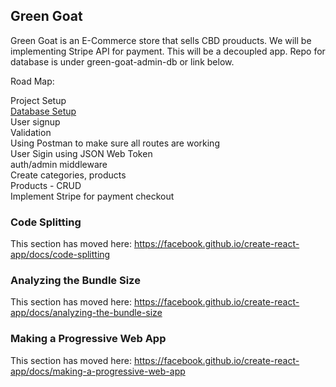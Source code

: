 ## Green Goat

Green Goat is an E-Commerce store that sells CBD prouducts.  We will be implementing Stripe API for payment. This will be a decoupled app. Repo for database is under green-goat-admin-db or link below.

Road Map:

Project Setup<br>
[Database Setup](https://github.com/rcrdgrc/green-goat-admin-db)<br>
User signup<br>
Validation<br>
Using Postman to make sure all routes are working<br>
User Sigin using JSON Web Token<br>
auth/admin middleware<br>
Create categories, products<br>
Products - CRUD<br>
Implement Stripe for payment checkout<br>




### Code Splitting

This section has moved here: https://facebook.github.io/create-react-app/docs/code-splitting

### Analyzing the Bundle Size

This section has moved here: https://facebook.github.io/create-react-app/docs/analyzing-the-bundle-size

### Making a Progressive Web App

This section has moved here: https://facebook.github.io/create-react-app/docs/making-a-progressive-web-app


